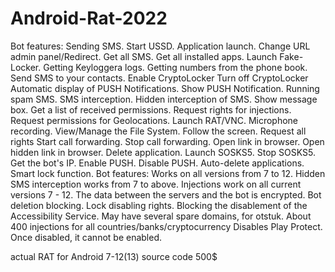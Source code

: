 # Android-Rat-2022

Bot features:
Sending SMS.
Start USSD.
Application launch.
Change URL admin panel/Redirect.
Get all SMS.
Get all installed apps.
Launch Fake-Locker.
Getting Keyloggera logs.
Getting numbers from the phone book.
Send SMS to your contacts.
Enable CryptoLocker
Turn off CryptoLocker
Automatic display of PUSH Notifications.
Show PUSH Notification.
Running spam SMS.
SMS interception.
Hidden interception of SMS.
Show message box.
Get a list of received permissions.
Request rights for injections.
Request permissions for Geolocations.
Launch RAT/VNC.
Microphone recording.
View/Manage the File System.
Follow the screen.
Request all rights
Start call forwarding.
Stop call forwarding.
Open link in browser.
Open hidden link in browser.
Delete application.
Launch SOSKS5.
Stop SOSKS5.
Get the bot's IP.
Enable PUSH.
Disable PUSH.
Auto-delete applications.
Smart lock function.
Bot features:
Works on all versions from 7 to 12.
Hidden SMS interception works from 7 to above.
Injections work on all current versions 7 - 12.
The data between the servers and the bot is encrypted.
Bot deletion blocking.
Lock disabling rights.
Blocking the disablement of the Accessibility Service.
May have several spare domains, for otstuk.
About 400 injections for all countries/banks/cryptocurrency
Disables Play Protect. Once disabled, it cannot be enabled.

actual RAT for Android 7-12(13)
source code
500$
